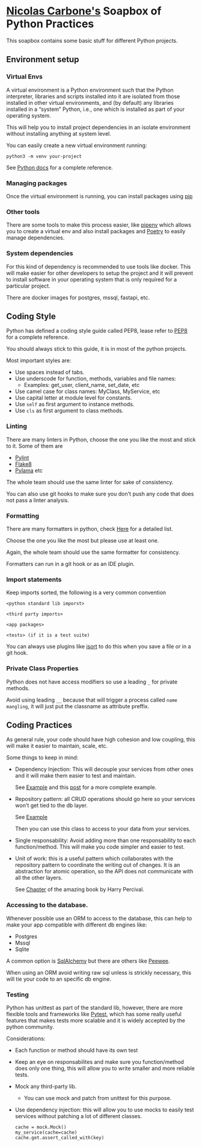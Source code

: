 # [Nicolas Carbone's](https://github.com/nicolascarbone) Soapbox of Python Practices

This soapbox contains some basic stuff for different Python projects.

## Environment setup

### Virtual Envs

A virtual environment is a Python environment such that the Python interpreter, libraries and scripts installed into it are isolated from those installed in other virtual environments, and (by default) any libraries installed in a “system” Python, i.e., one which is installed as part of your operating system.

This will help you to install project dependencies in an isolate environment without installing anything at system level.

You can easily create a new virtual environment running:

`python3 -m venv your-project`

See [Python docs](https://docs.python.org/3/tutorial/venv.html) for a complete reference.

### Managing packages

Once the virtual environment is running, you can install packages using [pip](https://docs.python.org/3/installing/index.html#installing-index)

### Other tools

There are some tools to make this process easier, like [pipenv](https://pypi.org/project/pipenv/)
which allows you to create a virtual env and also install packages and
[Poetry](https://python-poetry.org) to easily manage dependencies.

### System dependencies

For this kind of dependency is recommended to use tools like docker. This will make easier for other developers
to setup the project and it will prevent to install software in your operating system that is only
required for a particular project.

There are docker images for postgres, mssql, fastapi, etc.

## Coding Style

Python has defined a coding style guide called PEP8, lease refer to [PEP8](https://www.python.org/dev/peps/pep-0008/) for a complete reference.

You should always stick to this guide, it is in most of the python projects.

Most important styles are:
- Use spaces instead of tabs.
- Use underscode for function, methods, variables and file names:
    - Examples: get_user, client_name, set_date, etc
- Use camel case for class names: MyClass, MyService, etc
- Use capital letter at module level for constants.
- Use `self` as first argument to instance methods.
- Use `cls` as first argument to class methods.

### Linting

There are many linters in Python, choose the one you like the most and stick to it.
Some of them are
- [Pylint](https://www.pylint.org)
- [Flake8](https://flake8.pycqa.org/en/latest/)
- [Pylama](https://readthedocs.org/projects/pylama/)
etc

The whole team should use the same linter for sake of consistency.

You can also use git hooks to make sure you don't push any code that does not pass a linter analysis.

### Formatting

There are many formatters in python, check [Here](https://github.com/life4/awesome-python-code-formatters) for a detailed list.

Choose the one you like the most but please use at least one.

Again, the whole team should use the same formatter for consistency.

Formatters can run in a git hook or as an IDE plugin.

### Import statements

Keep imports sorted, the following is a very common convention

```
<python standard lib imporst>

<third party imports>

<app packages>

<tests> (if it is a test suite)
```

You can always use plugins like [isort](https://pypi.org/project/isort/) to do this when you save a file or in a git hook.

### Private Class Properties

Python does not have access modifiers so use a leading `_` for private methods.

Avoid using leading `__` because that will trigger a process called `name mangling`, it will just put the classname as attribute preffix.

## Coding Practices

As general rule, your code should have high cohesion and low coupling, this will make it easier to maintain, scale, etc.

Some things to keep in mind:
- Dependency Injection: This will decouple your services from other ones and it will make them easier to test and maintain.

    See [Example](https://gist.github.com/nicolascarbone/48a837ecab8b8d84250deaf012b36307)
    and this [post](https://levelup.gitconnected.com/dependency-injection-in-python-3-with-testing-55b64ca60ae1) for a
    more complete example.

- Repository pattern: all CRUD operations should go here so your services won't get tied to the db layer.

    See [Example](https://gist.github.com/nicolascarbone/4838a48852b1ae03b8095dc4cfa8d008)

    Then you can use this class to access to your data from your services.

- Single responsability: Avoid adding more than one responsability to each function/method. This will make you code simpler and easier to test.
- Unit of work: this is a useful pattern which collaborates with the repository pattern to coordinate the writing out of changes. It is an abstraction for atomic operation, so the API does not communicate with all the other layers.

    See [Chapter](https://www.cosmicpython.com/book/chapter_06_uow.html) of the amazing book by Harry Percival.

### Accessing to the database.

Whenever possible use an ORM to access to the database, this can help to make your app compatible with different db engines like:
- Postgres
- Mssql
- Sqlite

A common option is [SqlAlchemy](https://www.sqlalchemy.org) but there are others like [Peewee](http://docs.peewee-orm.com/en/latest/).

When using an ORM avoid writing raw sql unless is strickly necessary, this will tie your code to 
an specific db engine.

### Testing

Python has unittest as part of the standard lib, however, there are more flexible tools and frameworks
like [Pytest](https://docs.pytest.org/en/stable/index.html), which has some really useful features that makes
tests more scalable and it is widely accepted by the python community.

Considerations:
- Each function or method should have its own test
- Keep an eye on responsabilites and make sure you function/method does only one thing,
    this will allow you to write smaller and more reliable tests.
- Mock any third-party lib.
    - You can use mock and patch from unittest for this purpose.
- Use dependency injection: this will allow you to use mocks to easily test services without patching a lot of different classes.

    ```
    cache = mock.Mock()
    my_service(cache=cache)
    cache.get.assert_called_with(key)
    ```
